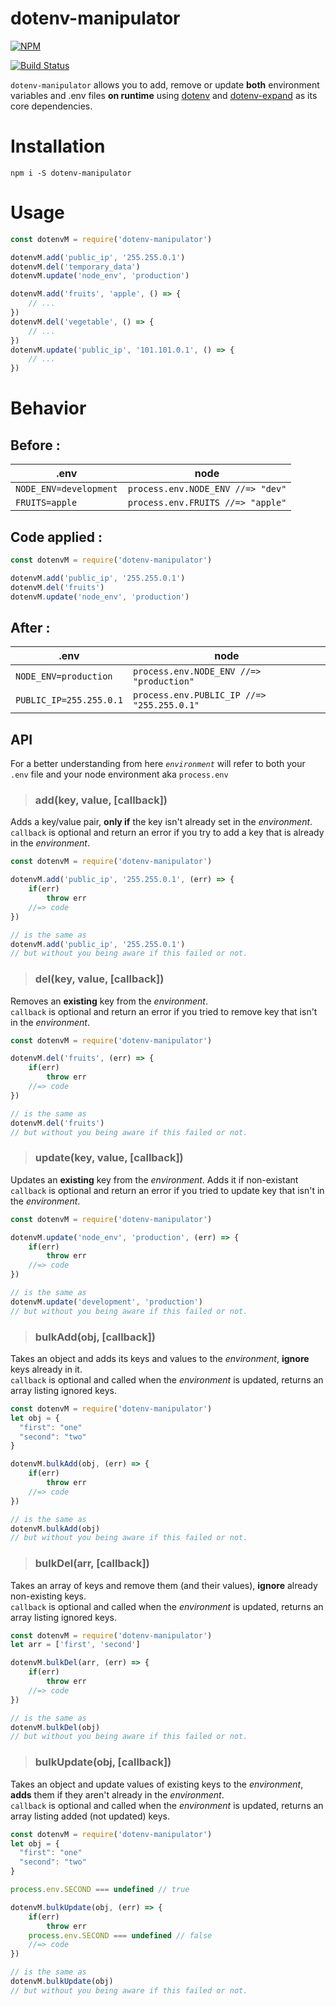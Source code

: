 # dotenv-manipulator
[![NPM](https://nodei.co/npm/dotenv-manipulator.png?stars=true)](https://nodei.co/npm/dotenv-manipulator/)

[![Build Status](https://travis-ci.com/JiPaix/dotenv-manipulator.svg?branch=master)](https://travis-ci.com/JiPaix/dotenv-manipulator)

`dotenv-manipulator` allows you to add, remove or update  **both** environment variables and .env files **on runtime**
using [dotenv](https://www.npmjs.com/package/dotenv) and [dotenv-expand](https://www.npmjs.com/package/dotenv-expand) as its core dependencies.

# Installation
```
npm i -S dotenv-manipulator
```
# Usage
```javascript
const dotenvM = require('dotenv-manipulator')

dotenvM.add('public_ip', '255.255.0.1')
dotenvM.del('temporary_data')
dotenvM.update('node_env', 'production')

dotenvM.add('fruits', 'apple', () => {
    // ...
})
dotenvM.del('vegetable', () => {
    // ...
})
dotenvM.update('public_ip', '101.101.0.1', () => {
    // ...
})
```
# Behavior
## Before :
| .env                   | node                              |
| ---------------------- | --------------------------------- |
| `NODE_ENV=development` | `process.env.NODE_ENV //=> "dev"` |
| `FRUITS=apple`         | `process.env.FRUITS //=> "apple"` |
## Code applied :
```javascript
const dotenvM = require('dotenv-manipulator')

dotenvM.add('public_ip', '255.255.0.1')
dotenvM.del('fruits')
dotenvM.update('node_env', 'production')
```
## After :
| .env                    | node                                       |
| ----------------------- | ------------------------------------------ |
| `NODE_ENV=production`   | `process.env.NODE_ENV //=> "production"`   |
| `PUBLIC_IP=255.255.0.1` | `process.env.PUBLIC_IP //=> "255.255.0.1"` |

## API
For a better understanding from here *`environment`* will refer to both your `.env` file and your node environment aka `process.env`
>### <a name="add"></a>add(key, value, [callback])
Adds a key/value pair, **only if** the key isn't already set in the *environment*.<br>`callback` is optional and return an error if you try to add a key that is already in the *environment*.
```javascript
const dotenvM = require('dotenv-manipulator')

dotenvM.add('public_ip', '255.255.0.1', (err) => {
    if(err)
        throw err
    //=> code
})

// is the same as
dotenvM.add('public_ip', '255.255.0.1')
// but without you being aware if this failed or not.
```

>### del(key, value, [callback])
Removes an **existing** key from the *environment*.<br>`callback` is optional and return an error if you tried to remove key that isn't in the *environment*.
```javascript
const dotenvM = require('dotenv-manipulator')

dotenvM.del('fruits', (err) => {
    if(err)
        throw err
    //=> code
})

// is the same as
dotenvM.del('fruits')
// but without you being aware if this failed or not.
```

>### update(key, value, [callback])
Updates an **existing** key from the *environment*. Adds it if non-existant<br>`callback` is optional and return an error if you tried to update key that isn't in the *environment*.
```javascript
const dotenvM = require('dotenv-manipulator')

dotenvM.update('node_env', 'production', (err) => {
    if(err)
        throw err
    //=> code
})

// is the same as
dotenvM.update('development', 'production')
// but without you being aware if this failed or not.
```

>### bulkAdd(obj, [callback])
Takes an object and adds its keys and values to the *environment*, **ignore** keys already in it.<br>`callback` is optional and called when the *environment* is updated, returns an array listing ignored keys.
```javascript
const dotenvM = require('dotenv-manipulator')
let obj = {
  "first": "one"
  "second": "two" 
}

dotenvM.bulkAdd(obj, (err) => {
    if(err)
        throw err
    //=> code
})

// is the same as
dotenvM.bulkAdd(obj)
// but without you being aware if this failed or not.
```

>### bulkDel(arr, [callback])
Takes an array of keys and remove them (and their values), **ignore** already non-existing keys.<br>`callback` is optional and called when the *environment* is updated, returns an array listing ignored keys.
```javascript
const dotenvM = require('dotenv-manipulator')
let arr = ['first', 'second']

dotenvM.bulkDel(arr, (err) => {
    if(err)
        throw err
    //=> code
})

// is the same as
dotenvM.bulkDel(obj)
// but without you being aware if this failed or not.
```

>### bulkUpdate(obj, [callback])
Takes an object and update values of existing keys to the *environment*, **adds** them if they aren't already in the *environment*.<br>`callback` is optional and called when the *environment* is updated, returns an array listing added (not updated) keys.
```javascript
const dotenvM = require('dotenv-manipulator')
let obj = {
  "first": "one"
  "second": "two" 
}

process.env.SECOND === undefined // true

dotenvM.bulkUpdate(obj, (err) => {
    if(err)
        throw err
    process.env.SECOND === undefined // false
    //=> code
})

// is the same as
dotenvM.bulkUpdate(obj)
// but without you being aware if this failed or not.
```
